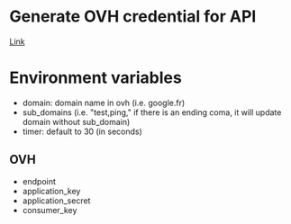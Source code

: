 # Generate OVH credential for API

[Link](https://api.ovh.com/createToken/index.cgi?GET=%2F*&PUT=%2F*&POST=%2F*&DELETE=%2F)


# Environment variables

- domain: domain name in ovh (i.e. google.fr)
- sub_domains (i.e. "test,ping," if there is an ending coma, it will update domain without sub_domain)
- timer: default to 30 (in seconds)

## OVH

- endpoint
- application_key
- application_secret
- consumer_key

